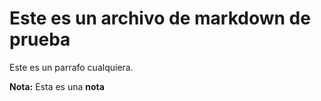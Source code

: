 # Este es un archivo de markdown de prueba

Este es un parrafo cualquiera.

**Nota:** Esta es una **nota**